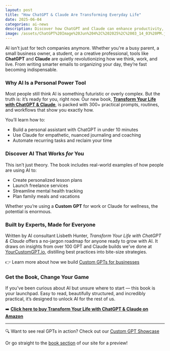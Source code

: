 ```yaml
---
layout: post
title: "How ChatGPT & Claude Are Transforming Everyday Life"
date: 2025-06-04
categories: ai-news
description: Discover how ChatGPT and Claude can enhance productivity, creativity, and personal growth — and learn how to unlock their full potential with a practical, inspiring new guide.
image: /assets/ChatGPT%20Image%20Jun%204%2C%202025%2C%2003_14_03%20PM.jpg
---
```


AI isn't just for tech companies anymore. Whether you're a busy parent, a small business owner, a student, or a creative professional, tools like **ChatGPT** and **Claude** are quietly revolutionizing how we think, work, and live. From writing smarter emails to organizing your day, they’re fast becoming indispensable.

### Why AI Is a Personal Power Tool

Most people still think AI is something futuristic or overly complex. But the truth is: it’s ready for you, right now. Our new book, [**Transform Your Life with ChatGPT & Claude**](/#book), is packed with 300+ practical prompts, routines, and workflows that show you exactly how.

You’ll learn how to:
- Build a personal assistant with ChatGPT in under 10 minutes
- Use Claude for empathetic, nuanced journaling and coaching
- Automate recurring tasks and reclaim your time

### Discover AI That Works *for* You

This isn’t just theory. The book includes real-world examples of how people are using AI to:
- Create personalized lesson plans
- Launch freelance services
- Streamline mental health tracking
- Plan family meals and vacations

Whether you’re using a **Custom GPT** for work or Claude for wellness, the potential is enormous.

### Built by Experts, Made for Everyone

Written by AI consultant Lisbeth Hunter, *Transform Your Life with ChatGPT & Claude* offers a no-jargon roadmap for anyone ready to grow with AI. It draws on insights from over 100 GPT and Claude builds we've done at [YourCustomGPT.io](https://yourcustomgpt.io), distilling best practices into bite-size strategies.

👉 Learn more about how we build [Custom GPTs for businesses](https://yourcustomgpt.io/how-to-use-a-custom-gpt.html)

### Get the Book, Change Your Game

If you've been curious about AI but unsure where to start — this book is your launchpad. Easy to read, beautifully structured, and incredibly practical, it’s designed to unlock AI for the rest of us.

➡️ [**Click here to buy Transform Your Life with ChatGPT & Claude on Amazon**](https://a.co/d/5HUs66m)

---

🔍 Want to see real GPTs in action? Check out our [Custom GPT Showcase](/custom-gpt-showcase.html)

Or go straight to the [book section](/#book) of our site for a preview!
